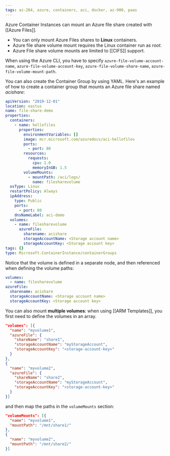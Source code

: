 ```yaml
---
tags: az-204, azure, containers, aci, docker, az-900, paas
---
```


Azure Container Instances can mount an Azure file share created with [[Azure Files]].

- You can only mount Azure Files shares to **Linux** containers.
- Azure file share volume mount requires the Linux container run as _root_.
- Azure File share volume mounts are limited to [[CIFS]] support.

When using the Azure CLI, you have to specify `azure-file-volume-account-name`, `azure-file-volume-account-key`, `azure-file-volume-share-name`, `azure-file-volume-mount-path`.

You can also create the Container Group by using YAML. Here's an example of how to create a container group that mounts an Azure file share named _acishare_:

```yml
apiVersion: "2019-12-01"
location: eastus
name: file-share-demo
properties:
  containers:
    - name: hellofiles
      properties:
        environmentVariables: []
        image: mcr.microsoft.com/azuredocs/aci-hellofiles
        ports:
          - port: 80
        resources:
          requests:
            cpu: 1.0
            memoryInGB: 1.5
        volumeMounts:
          - mountPath: /aci/logs/
            name: filesharevolume
  osType: Linux
  restartPolicy: Always
  ipAddress:
    type: Public
    ports:
      - port: 80
    dnsNameLabel: aci-demo
  volumes:
    - name: filesharevolume
      azureFile:
        sharename: acishare
        storageAccountName: <Storage account name>
        storageAccountKey: <Storage account key>
tags: {}
type: Microsoft.ContainerInstance/containerGroups
```

Notice that the volume is defined in a separate node, and then referenced when defining the volume paths:

```yml
volumes:
  - name: filesharevolume
azureFile:
  sharename: acishare
  storageAccountName: <Storage account name>
  storageAccountKey: <Storage account key>
```

You can also mount **multiple volumes**: when using [[ARM Templates]], you first need to define the volumes in an array.

```json
"volumes": [{
  "name": "myvolume1",
  "azureFile": {
    "shareName": "share1",
    "storageAccountName": "myStorageAccount",
    "storageAccountKey": "<storage-account-key>"
  }
},
{
  "name": "myvolume2",
  "azureFile": {
    "shareName": "share2",
    "storageAccountName": "myStorageAccount",
    "storageAccountKey": "<storage-account-key>"
  }
}]
```

and then map the paths in the `volumeMounts` section:

```json
"volumeMounts": [{
  "name": "myvolume1",
  "mountPath": "/mnt/share1/"
},
{
  "name": "myvolume2",
  "mountPath": "/mnt/share2/"
}]
```
